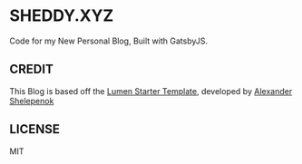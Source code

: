 # SHEDDY.XYZ

Code for my New Personal Blog, Built with GatsbyJS.


## CREDIT

This Blog is based off the [Lumen Starter Template](https://www.gatsbyjs.org/starters/alxshelepenok/gatsby-starter-lumen/), developed by  [Alexander Shelepenok](https://github.com/alxshelepenok)

## LICENSE

MIT
